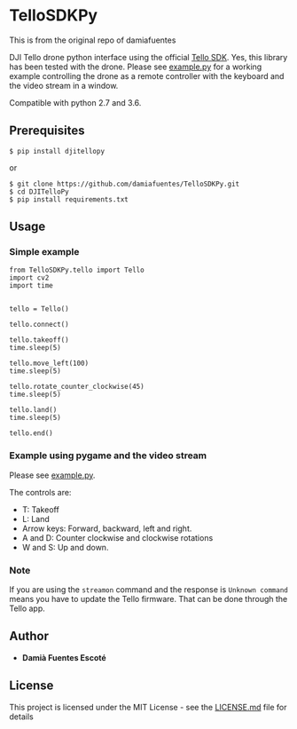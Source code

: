 # TelloSDKPy

This is from the original repo of damiafuentes 

DJI Tello drone python interface using the official [Tello SDK](https://dl-cdn.ryzerobotics.com/downloads/tello/20180910/Tello%20SDK%20Documentation%20EN_1.3.pdf). 
Yes, this library has been tested with the drone. 
Please see [example.py](https://github.com/damiafuentes/TelloSDKPy/blob/master/example.py) for a working example controlling the drone as a remote controller with the keyboard and the video stream in a window.  

Compatible with python 2.7 and 3.6.

## Prerequisites
```
$ pip install djitellopy
```
or
```
$ git clone https://github.com/damiafuentes/TelloSDKPy.git
$ cd DJITelloPy
$ pip install requirements.txt
```

## Usage

### Simple example

```
from TelloSDKPy.tello import Tello
import cv2
import time


tello = Tello()

tello.connect()

tello.takeoff()
time.sleep(5)

tello.move_left(100)
time.sleep(5)

tello.rotate_counter_clockwise(45)
time.sleep(5)

tello.land()
time.sleep(5)
        
tello.end()
```

### Example using pygame and the video stream
Please see [example.py](https://github.com/damiafuentes/TelloSDKPy/blob/master/example.py). 

The controls are:
- T: Takeoff
- L: Land
- Arrow keys: Forward, backward, left and right.
- A and D: Counter clockwise and clockwise rotations
- W and S: Up and down.

### Note
If you are using the ```streamon``` command and the response is ```Unknown command``` means you have to update the Tello firmware. That can be done through the Tello app.

## Author

* **Damià Fuentes Escoté** 


## License

This project is licensed under the MIT License - see the [LICENSE.md](https://github.com/damiafuentes/TelloSDKPy/blob/master/LICENSE) file for details

